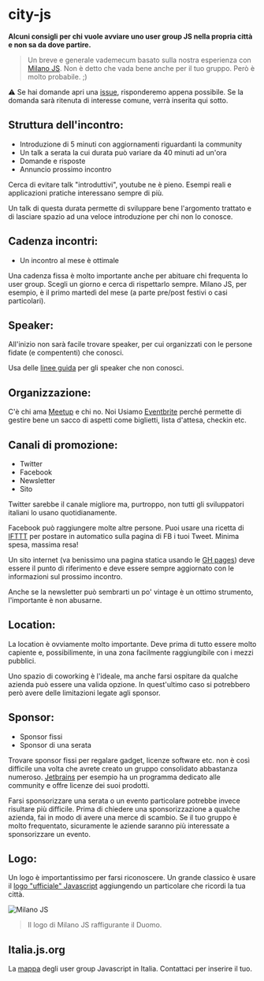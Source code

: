 # city-js
**Alcuni consigli per chi vuole avviare uno user group JS nella propria città e non sa da dove partire.**
> Un breve e generale vademecum basato sulla nostra esperienza con [Milano JS](http://milanojs.com). Non è detto che vada bene anche per il tuo gruppo. Però è molto probabile. ;)

:warning: Se hai domande apri una [issue](https://github.com/milano-js/city-js/issues/new), risponderemo appena possibile. Se la domanda sarà ritenuta di interesse comune, verrà inserita qui sotto.

## Struttura dell'incontro:
- Introduzione di 5 minuti con aggiornamenti riguardanti la community
- Un talk a serata la cui durata può variare da 40 minuti ad un'ora
- Domande e risposte
- Annuncio prossimo incontro

Cerca di evitare talk "introduttivi", youtube ne è pieno. Esempi reali e applicazioni pratiche interessano sempre di più.

Un talk di questa durata permette di sviluppare bene l'argomento trattato e di lasciare spazio ad una veloce introduzione per chi non lo conosce.

## Cadenza incontri:
- Un incontro al mese è ottimale

Una cadenza fissa è molto importante anche per abituare chi frequenta lo user group. Scegli un giorno e cerca di rispettarlo sempre. Milano JS, per esempio, è il primo martedì del mese (a parte pre/post festivi o casi particolari).

## Speaker:
All'inizio non sarà facile trovare speaker, per cui organizzati con le persone fidate (e compententi) che conosci.

Usa delle [linee guida](https://github.com/milano-js/talk-guidelines) per gli speaker che non conosci.

## Organizzazione:
C'è chi ama [Meetup](http://www.meetup.com/) e chi no. Noi Usiamo [Eventbrite](https://www.eventbrite.com/) perché permette di gestire bene un sacco di aspetti come biglietti, lista d'attesa, checkin etc.

## Canali di promozione:
- Twitter
- Facebook
- Newsletter
- Sito
 
Twitter sarebbe il canale migliore ma, purtroppo, non tutti gli sviluppatori italiani lo usano quotidianamente.

Facebook può raggiungere molte altre persone. Puoi usare una ricetta di [IFTTT](https://ifttt.com/recipes) per postare in automatico sulla pagina di FB i tuoi Tweet. Minima spesa, massima resa!

Un sito internet (va benissimo una pagina statica usando le [GH pages](https://pages.github.com/)) deve essere il punto di riferimento e deve essere sempre aggiornato con le informazioni sul prossimo incontro.

Anche se la newsletter può sembrarti un po' vintage è un ottimo strumento, l'importante è non abusarne.

## Location:
La location è ovviamente molto importante. Deve prima di tutto essere molto capiente e, possibilimente, in una zona facilmente raggiungibile con i mezzi pubblici.

Uno spazio di coworking è l'ideale, ma anche farsi ospitare da qualche azienda può essere una valida opzione. In quest'ultimo caso si potrebbero però avere delle limitazioni legate agli sponsor.

## Sponsor:
- Sponsor fissi
- Sponsor di una serata

Trovare sponsor fissi per regalare gadget, licenze software etc. non è così difficile una volta che avrete creato un gruppo consolidato abbastanza numeroso. [Jetbrains](https://www.jetbrains.com/devnet/) per esempio ha un programma dedicato alle community e offre licenze dei suoi prodotti.

Farsi sponsorizzare una serata o un evento particolare potrebbe invece risultare più difficile. Prima di chiedere una sponsorizzazione a qualche azienda, fai in modo di avere una merce di scambio. Se il tuo gruppo è molto frequentato, sicuramente le aziende saranno più interessate a sponsorizzare un evento.

## Logo:
Un logo è importantissimo per farsi riconoscere. Un grande classico è usare il [logo "ufficiale" Javascript](https://github.com/voodootikigod/logo.js/) aggiungendo un particolare che ricordi la tua città.

![Milano JS](http://i.imgur.com/S62vtIc.png)
> Il logo di Milano JS raffigurante il Duomo.

## Italia.js.org
La [mappa](http://italia.js.org) degli user group Javascript in Italia.
Contattaci per inserire il tuo.

